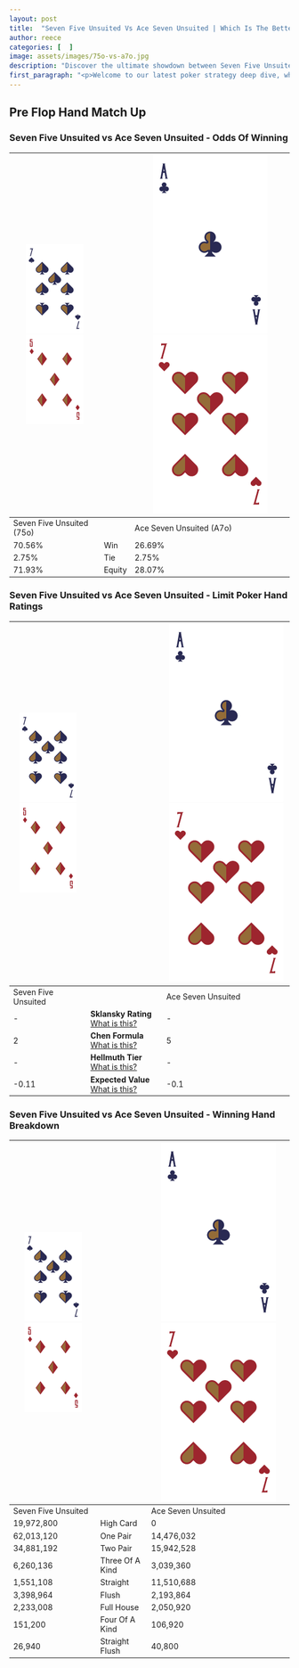 ```yaml
---
layout: post
title:  "Seven Five Unsuited Vs Ace Seven Unsuited | Which Is The Better Hand In Poker? A Complete Guide"
author: reece
categories: [  ]
image: assets/images/75o-vs-a7o.jpg
description: "Discover the ultimate showdown between Seven Five Unsuited and Ace Seven Unsuited in poker! Uncover the odds, strategies, and scenarios where one hand triumphs over the other. Get ready to up your poker game with this thrilling analysis."
first_paragraph: "<p>Welcome to our latest poker strategy deep dive, where we're pitting two distinct hands against each other in a high-stakes showdown: Seven Five Unsuited vs Ace Seven Unsuited.</p><p>In the dynamic world of poker, every decision counts, and knowing which hand holds the upper hand is key to your success at the table.</p><p>In this article, we'll dissect these two hands, explore the scenarios where one dominates the other, and equip you with the knowledge to make strategic choices that can tip the odds in your favor.</p><p>Get ready to unravel the intriguing dynamics of these poker hands and elevate your game to new heights.</p>"
---
```




[comment]: # (sp0)

## Pre Flop Hand Match Up

<div class="table hand-ratings" markdown="1"> 



### Seven Five Unsuited vs Ace Seven Unsuited - Odds Of Winning


    
| ![image info](assets/images/hand1/7.png) ![image info](assets/images/hand1/5o.png) |  | ![image info](assets/images/hand2/A.png) ![image info](assets/images/hand2/7o.png) |
| -------- | -------- | -------- |
| Seven Five Unsuited (75o) |  | Ace Seven Unsuited (A7o) |
| 70.56% | Win | 26.69% |
| 2.75% | Tie | 2.75% |
| 71.93% | Equity | 28.07% |




[comment]: # (sp1)



### Seven Five Unsuited vs Ace Seven Unsuited - Limit Poker Hand Ratings


    
| ![image info](assets/images/hand1/7.png) ![image info](assets/images/hand1/5o.png) |  | ![image info](assets/images/hand2/A.png) ![image info](assets/images/hand2/7o.png) |
| -------- | -------- | -------- |
| Seven Five Unsuited |  | Ace Seven Unsuited |
| - | **Sklansky Rating** [What is this?](/sklansky-rating-explained) | - |
| 2 | **Chen Formula** [What is this?](/chen-formula-explained) | 5 |
| - | **Hellmuth Tier** [What is this?](/Hellmuth-tier-explained) | - |
| -0.11 | **Expected Value** [What is this?](/expected-value-explained) | -0.1 |




[comment]: # (sp2)



### Seven Five Unsuited vs Ace Seven Unsuited - Winning Hand Breakdown


    
| ![image info](assets/images/hand1/7.png) ![image info](assets/images/hand1/5o.png) |  | ![image info](assets/images/hand2/A.png) ![image info](assets/images/hand2/7o.png) |
| -------- | -------- | -------- |
| Seven Five Unsuited |  | Ace Seven Unsuited |
| 19,972,800 | High Card | 0 |
| 62,013,120 | One Pair | 14,476,032 |
| 34,881,192 | Two Pair | 15,942,528 |
| 6,260,136 | Three Of A Kind | 3,039,360 |
| 1,551,108 | Straight | 11,510,688 |
| 3,398,964 | Flush | 2,193,864 |
| 2,233,008 | Full House | 2,050,920 |
| 151,200 | Four Of A Kind | 106,920 |
| 26,940 | Straight Flush | 40,800 |




[comment]: # (sp3)



</div>

[comment]: # (sp4)



[comment]: # (sp5)

